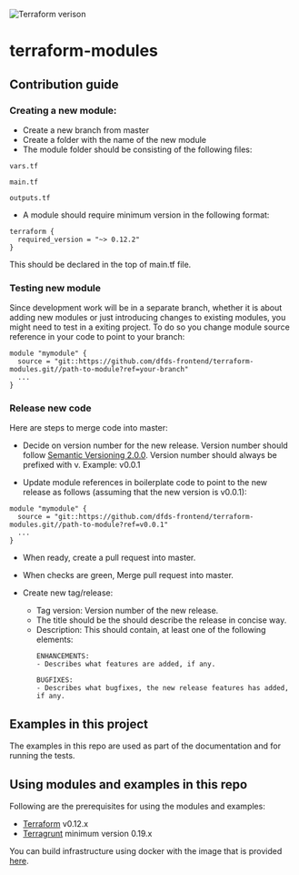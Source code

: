 ![Terraform verison ](https://img.shields.io/badge/tf-=%3E0.12.2-blue)
# terraform-modules

## Contribution guide
### Creating a new module:

- Create a new branch from master
- Create a folder with the name of the new module
- The module folder should be consisting of the following files:

```
vars.tf

main.tf

outputs.tf
```
- A module should require minimum version in the following format: 
```
terraform {
  required_version = "~> 0.12.2"
}
```

This should be declared in the top of main.tf file.

### Testing new module
Since development work will be in a separate branch, whether it is about adding new modules or just introducing changes to existing modules, you might need to test in a exiting project.
To do so you change module source reference in your code to point to your branch: 

```
module "mymodule" {
  source = "git::https://github.com/dfds-frontend/terraform-modules.git//path-to-module?ref=your-branch"
  ...
}
``` 

### Release new code
Here are steps to merge code into master:
- Decide on version number for the new release. Version number should follow [Semantic Versioning 2.0.0](https://semver.org/).
Version number should always be prefixed with v. Example: v0.0.1

- Update module references in boilerplate code to point to the new release as follows (assuming that the new version is v0.0.1):
```
module "mymodule" {
  source = "git::https://github.com/dfds-frontend/terraform-modules.git//path-to-module?ref=v0.0.1"
  ...
}
``` 
- When ready, create a pull request into master.
- When checks are green, Merge pull request into master.
- Create new tag/release:

  - Tag version: Version number of the new release.
  - The title should be the should describe the release in concise way.
  - Description: This should contain, at least one of the following elements:
    ```
    ENHANCEMENTS:
    - Describes what features are added, if any.

    BUGFIXES:
    - Describes what bugfixes, the new release features has added, if any.
    ```
## Examples in this project 
The examples in this repo are used as part of the documentation and for running the tests.

## Using modules and examples in this repo
Following are the prerequisites for using the modules and examples:
- [Terraform](https://www.terraform.io/) v0.12.x
- [Terragrunt](https://github.com/gruntwork-io/terragrunt) minimum version 0.19.x

You can build infrastructure using docker with the image that is provided [here](https://gitlab.com/dfds-platform/docker-terraform-terragrunt).